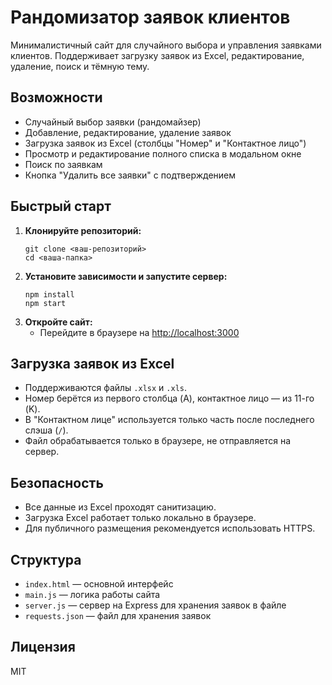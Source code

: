 # Рандомизатор заявок клиентов

Минималистичный сайт для случайного выбора и управления заявками клиентов. Поддерживает загрузку заявок из Excel, редактирование, удаление, поиск и тёмную тему.

## Возможности

- Случайный выбор заявки (рандомайзер)
- Добавление, редактирование, удаление заявок
- Загрузка заявок из Excel (столбцы "Номер" и "Контактное лицо")
- Просмотр и редактирование полного списка в модальном окне
- Поиск по заявкам
- Кнопка "Удалить все заявки" с подтверждением

## Быстрый старт

1. **Клонируйте репозиторий:**
   ```
   git clone <ваш-репозиторий>
   cd <ваша-папка>
   ```
2. **Установите зависимости и запустите сервер:**
   ```
   npm install
   npm start
   ```
3. **Откройте сайт:**
   - Перейдите в браузере на [http://localhost:3000](http://localhost:3000)

## Загрузка заявок из Excel

- Поддерживаются файлы `.xlsx` и `.xls`.
- Номер берётся из первого столбца (A), контактное лицо — из 11-го (K).
- В "Контактном лице" используется только часть после последнего слэша (`/`).
- Файл обрабатывается только в браузере, не отправляется на сервер.

## Безопасность

- Все данные из Excel проходят санитизацию.
- Загрузка Excel работает только локально в браузере.
- Для публичного размещения рекомендуется использовать HTTPS.

## Структура

- `index.html` — основной интерфейс
- `main.js` — логика работы сайта
- `server.js` — сервер на Express для хранения заявок в файле
- `requests.json` — файл для хранения заявок

## Лицензия

MIT
